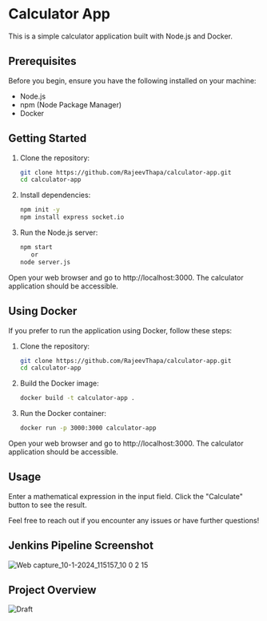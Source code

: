 # Calculator App

This is a simple calculator application built with Node.js and Docker.

## Prerequisites

Before you begin, ensure you have the following installed on your machine:

- Node.js
- npm (Node Package Manager)
- Docker

## Getting Started

1. Clone the repository:

   ```bash
   git clone https://github.com/RajeevThapa/calculator-app.git
   cd calculator-app

2. Install dependencies:
  
   ```bash
   npm init -y
   npm install express socket.io
   
3. Run the Node.js server:
   
   ```bash
   npm start
      or
   node server.js

Open your web browser and go to http://localhost:3000. The calculator application should be accessible.


## Using Docker

If you prefer to run the application using Docker, follow these steps:

1. Clone the repository:

   ```bash
   git clone https://github.com/RajeevThapa/calculator-app.git
   cd calculator-app

2. Build the Docker image:
   
   ```bash
   docker build -t calculator-app .

3. Run the Docker container:
   
   ```bash
   docker run -p 3000:3000 calculator-app

Open your web browser and go to http://localhost:3000. The calculator application should be accessible.

## Usage

Enter a mathematical expression in the input field.
Click the "Calculate" button to see the result.

Feel free to reach out if you encounter any issues or have further questions!

## Jenkins Pipeline Screenshot

![Web capture_10-1-2024_115157_10 0 2 15](https://github.com/RajeevThapa/calculator-app/assets/101322664/0fb56245-92d0-4f7a-bbbb-5f3b23f65ddf)

## Project Overview
![Draft](https://github.com/RajeevThapa/calculator-app/assets/101322664/3367fa34-1e2b-4134-a2c9-583f9bdff9e2)
